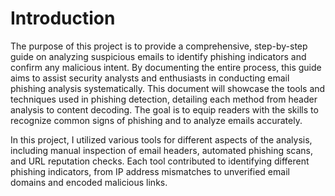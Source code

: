 # Introduction

The purpose of this project is to provide a comprehensive, step-by-step guide on analyzing suspicious emails to identify phishing indicators and confirm any malicious intent. 
By documenting the entire process, this guide aims to assist security analysts and enthusiasts in conducting email phishing analysis systematically. 
This document will showcase the tools and techniques used in  phishing detection, detailing each method from header analysis to content decoding. 
The goal is to equip readers with the skills to recognize common signs of phishing and to analyze emails accurately.

In this project, I utilized various tools for different aspects of the analysis, including manual inspection of email headers, automated phishing scans, and URL reputation checks. 
Each tool contributed to identifying different phishing indicators, from IP address mismatches to unverified email domains and encoded malicious links.
